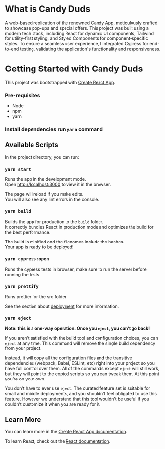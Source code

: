# What is Candy Duds

A web-based replication of the renowned Candy App, meticulously crafted to showcase pop-ups and special offers. This project was built using a modern tech stack, including React for dynamic UI components, Tailwind for utility-first styling, and Styled Components for component-specific styles. To ensure a seamless user experience, I integrated Cypress for end-to-end testing, validating the application's functionality and responsiveness. 

# Getting Started with Candy Duds

This project was bootstrapped with [Create React App](https://github.com/facebook/create-react-app).

### Pre-requisites
- Node
- npm
- yarn

### Install dependencies run `yarn` command

## Available Scripts

In the project directory, you can run:

### `yarn start`

Runs the app in the development mode.\
Open [http://localhost:3000](http://localhost:3000) to view it in the browser.

The page will reload if you make edits.\
You will also see any lint errors in the console.

### `yarn build`

Builds the app for production to the `build` folder.\
It correctly bundles React in production mode and optimizes the build for the best performance.

The build is minified and the filenames include the hashes.\
Your app is ready to be deployed!

### `yarn cypress:open`
Runs the cypress tests in browser, make sure to run the server before running the tests.

### `yarn prettify`
Runs prettier for the src folder



See the section about [deployment](https://facebook.github.io/create-react-app/docs/deployment) for more information.

### `yarn eject`

**Note: this is a one-way operation. Once you `eject`, you can’t go back!**

If you aren’t satisfied with the build tool and configuration choices, you can `eject` at any time. This command will remove the single build dependency from your project.

Instead, it will copy all the configuration files and the transitive dependencies (webpack, Babel, ESLint, etc) right into your project so you have full control over them. All of the commands except `eject` will still work, but they will point to the copied scripts so you can tweak them. At this point you’re on your own.

You don’t have to ever use `eject`. The curated feature set is suitable for small and middle deployments, and you shouldn’t feel obligated to use this feature. However we understand that this tool wouldn’t be useful if you couldn’t customize it when you are ready for it.

## Learn More

You can learn more in the [Create React App documentation](https://facebook.github.io/create-react-app/docs/getting-started).

To learn React, check out the [React documentation](https://reactjs.org/).
